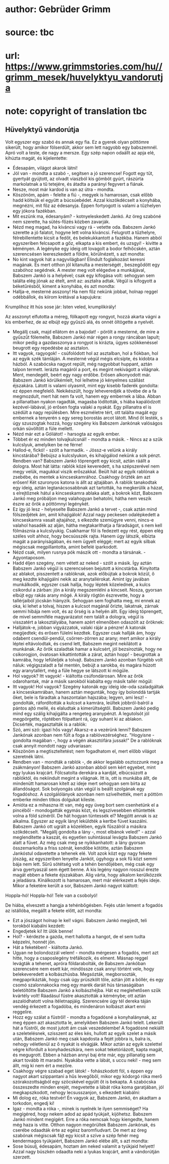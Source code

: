 # author: Gebrüder Grimm
# source: tbc
# url: https://www.grimmstories.com/hu//grimm_mesek/huvelyktyu_vandorutja
# note: copyright of translation tbc

## Hüvelyktyű vándorútja 

Volt egyszer egy szabó és annak egy fia. Ez a gyerek olyan pöttömre
sikerült, hogy amikor fölserdült, akkor sem lett nagyobb egy babszemnél.
Apró volt a teste, de nagy a mersze. Egy szép napon odaállt az apja elé,
kihúzta magát, és kijelentette:
- Édesapám, világot akarok látni!
- Jól van - mondta a szabó -, segítsen a jó szerencse!
Fogott egy tűt, gyertyát gyújtott, az olvadt viaszból kis gömböt gyúrt,
rászúrta markolatnak a tű tetejére, és átadta a parányi fegyvert a
fiának.
- Nesze, most már kardod is van az útra - mondta.
- Köszönöm, apám - felelte a fiú -, megyek is hamarosan, csak előbb hadd
költsük el együtt a búcsúebédet.
Azzal kiszökdécselt a konyhába, megnézni, mit főz az édesanyja. Éppen
fortyogott is valami a tűzhelyen egy jókora fazékban.
- Mit eszünk ma, édesanyám? - kotnyeleskedett Jankó.
Az öreg szabóné nem szerette, ha sütés-főzés közben zavarják.
- Nézd meg magad, ha kíváncsi vagy rá - vetette oda.
Babszem Jankó szerette a jó falatot, hogyne lett volna kíváncsi.
Felugrott a tűzhelyre, félrebillentette kicsit a fedőt, és
belekukkantott a fazékba. Hanem abból egyszeriben felcsapott a gőz,
elkapta a kis embert, és uzsgyi! - kivitte a kéményen.
A legényke egy ideig ott lovagolt a bodor felhőcskén, aztán szerencsésen
leereszkedett a földre, körülnézett, s azt mondta:
- No kint vagyok hát a nagyvilágban!
Elindult foglalkozást keresni magának. És mert otthon jól kitanulta a
mesterségét , beszegődött egy szabóhoz segédnek. A mester meg volt
elégedve a munkájával, Babszem Jankó is a helyével; csak egy kifogása
volt: sehogyan sem találta elég jónak az ételt, amit az: asztalra
adtak.
Végül is kifogyott a béketűrésből, kiment a konyhába, és azt mondta:
- Hallja-e, mesterné asszony! Ha nem főz nekünk jobbat, holnap reggel
odébbállok, és kiírom krétával a kapujukra:

Krumplihoz itt hús sose jár:
Isten veled, krumplikirály!

Az asszonyt elfutotta a méreg, fölkapott egy rongyot, hozzá akarta vágni
a kis emberhez, de az elbújt egy gyűszű alá, és onnét öltögette a
nyelvét.
- Megállj csak, majd ellátom én a bajodat! - pörölt a mesterné, de mire
a gyűszűt fölemelte, Babszem Jankó már régen a rongy ráncában lapult;
mikor pedig a gazdasszonya a rongyot is kirázta, ügyes szökkenéssel
beugrott egy repedésbe az asztalon.
- Itt vagyok, ragyogok! - csúfolódott hol az asztalban, hol a fiókban,
hol az egyik szék támláján.
A mesterné végül mégis elcsípte, és kidobta a házból. A szabócska nagyot
repült, még nagyobbat huppant, aztán talpon termett. lerázta magáról a
port, és megint nekivágott a világnak. Ment, mendegélt, beért egy nagy
erdőbe. Erősen alkonyodott már. Babszem Jankó körülkémlelt, hol lelhetne
jó kényelmes szállást éjszakára. Látott is valami olyasmit, mint egy
kisebb faderék gondolta: ez éppen megfelelő. Nekikészült, hogy
leheveredjék a tövébe de a fa megmozdult, mert hát nem fa volt, hanem
egy embernek a lába. Abban a pillanatban nyakon ragadták, magasba
lódították, s hiába kapálódzott kezével-lábával, jó erősen fogta valaki
a nyakát. Egy pillanatra el is szédült a nagy repülésben. Mire
eszméletre tért, ott találta magát egy embernek a tenyerén s egy sereg
borostás arcot látott. Mind őt lesték, s úgy szuszogtak hozzá, hogy
szegény kis Babszem Jankónak valóságos orkán süvöltött a füle mellett.
- Nézd már ezt a Góliátot! - harsogta az egyik ember.
- Többet ér ez minden tolvajkulcsnál! - mondta a másik. - Nincs az a
szűk kulcslyuk, amelyiken be ne férne!
- Hallod-e, fickó! - szólt a harmadik. - Jössz-e velünk a király
kincstárába? Bebújsz a kulcslyukon, és kihajigálod nekünk a sok pénzt.
Rendben van?
Babszem Jankó töprengett egy kicsit, aztán ráállt a dologra. Most hát
látta: rablók közé keveredett, s ha szépszerével nem megy velük,
magukkal viszik erőszakkal. Beült hát az egyik rablónak a zsebébe, és
mentek a kincseskamrához.
Csakhogy őrizték ám azt erősen! Két szuronyos katona is állt az
ajtajában. A rablók tanakodtak egy ideig, aztán legtanácsosabbnak azt
tartották, ha megkerülik a házat, s elrejtőznek hátul a kincseskamra
ablaka alatt, a bokrok közt, Babszem Jankó meg próbáljon meg valahogyan
behatolni, hátha nem veszik észre az őrök a pöttömnyi legénykét.
- Ez így jó lesz - helyeselte Babszem Jankó a tervet -, csak aztán mind
fölszedjétek ám, amit kihajigálok!
Azzal nagy peckesen odalépkedett a kincseskamra vasalt ajtajához, s
elkezdte szemügyre venni, nincs-e valahol hasadék az alján, hátha
megtakaríthatja a fáradságot, s nem kell fölmásznia a kulcslyukig.
Csakhamar föl is fedezett egy rést, éppen elég széles volt ahhoz, hogy
becsússzék rajta. Hanem úgy látszik, elbízta magát a parányiságában, és
nem ügyelt eléggé; mert az egyik silbak mégiscsak megpillantotta, amint
befelé iparkodott.
- Nézd csak, milyen rusnya pók mászik ott - mondta a társának. -
Agyontaposom.
- Hadd éljen szegény, nem vétett az neked - szólt a másik.
Így aztán Babszem Jankó végül is szerencsésen bejutott a kincstárba.
Kinyitotta az ablakot, pisszentett a rablóknak, azok előbújtak a bokrok
közül, ő meg kezdte kihajigálni nekik az aranytallérokat.
Amint így javában munkálkodik, egyszer csak hallja, hogy léptek
közelednek, a kulcs csikordul a zárban: jön a király megszemlélni a
kincseit. Nosza, gyorsan elbújt egy rakás arany mögé.
A király rögtön észrevette, hogy a tallérjaiból jócskán hiányzik.
Sehogyan sem foghatta meg, mi ennek az oka, ki lehet a tolvaj, hiszen a
kulcsot magánál őrizte, lakatnak, zárnak semmi hibája nem volt, és az
őrség is a helyén állt. Egy ideig töprengett, de mivel semmiféle
magyarázatot nem talált a dologra, végül is visszatért a lakosztályába,
hanem azért elmenőben odaszólt az őröknek:
- Halljátok-e, jobban vigyázzatok, valaki rájár a pénzre!
A katonák megijedtek; és erősen fülelni kezdtek. Egyszer csak hallják
ám, hogy odabent csendül-pendül, csörren-zörren az arany; mert amikor a
király léptei eltávolodtak, és csend lett, Babszem megint nekilátott a
munkának. Az őrök szaladtak hamar a kulcsért, jól bezsírozták, hogy ne
csikorogjon, óvatosan kikattintották a zárat, aztán hopp! - beugrottak a
kamrába, hogy lefüleljék a tolvajt. Babszem Jankó azonban fürgébb volt
náluk: végigszaladt a fal mentén, bebújt a sarokba, és magára húzott egy
aranytallért, még a füle hegye se látszott ki mögüle.
- Hol vagyok? Itt vagyok! - kiáltotta csúfondárosan.
Mire az őrök odarohantak, már a másik sarokból kiabálta egy másik tallér
mögül:
- Itt vagyok! Hol vagyok?
Szegény katonák egy ideig ide-oda szaladgáltak a kincseskamrában, hanem
aztán megunták, hogy így bolonddá tartják őket, bele is fáradtak a
haszontalan hajszába; legyen, ami lesz! - gondolták, ráfordították a
kulcsot a kamrára, leültek jobbról-balról a pántos ajtó mellé, és
elaludtak a kimerültségtől.
Babszem Jankó pedig mind egy szálig kihajigálta a rengeteg aranypénzt. A
legutolsót jól megpörgette, röptében fölpattant rá, úgy suhant ki az
ablakon.
Dicsérték, magasztalták is a rablók:
- Szó, ami szó: igazi hős vagy! Akarsz-e a vezérünk lenni?
Babszem Jankónak azonban nem fűlt a foga a rablóvezérséghez.
"Hogyisne - gondolta magában -, hogy a végén akasztófára jussak!" De a
rablóknak csak annyit mondott nagy udvariasan:
- Köszönöm a megtiszteltetést; nem fogadhatom el, mert előbb világot
szeretnék látni.
- Rendben van - mondták a rablók -, de akkor legalább osztozzunk meg a
zsákmányon!
Babszem Jankó azonban abból sem kért egyebet, mint egy lyukas krajcárt.
Fölcsatolta derekára a kardját, elbúcsúzott a rablóktól, és nekiindult
megint a világnak. Itt is, ott is munkába állt, de mindenütt hamarosan
kitelt az ideje mert sehogyan sem bírta az állandóságot.
Sok bolyongás után végül is beállt szolgának egy fogadóshoz. A
szolgálólányok azonban nem szívelhették, mert a pöttöm emberke minden
titkos dolgukat kileste.
- Amióta ez a mihaszna itt van, még egy üveg bort sem csenhetünk el a
pincéből - mondogatták egymás közt, és legszívesebben eltüntették volna
a föld színéről.
De hát hogyan tüntessék el? Megjött annak is az alkalma. Egyszer az
egyik lányt leküldték a kertbe füvet kaszálni. Babszem Jankó ott ugrált
a közelében, egyik fűszálról a másikra szökdécselt. "Megállj gondolta a
lány -, most elbánok veled!" - azzal meglendítette a kaszát, és
egyetlen suhintással levágta Babszem Jankó alatt a füvet. Az még csak
meg se nyikkanhatott: a lány gyorsan összemarkolta a friss szénát,
kendőbe kötötte, aztán Babszem Jankóstul odavetette a tehenek elé. Volt
azok közt egy nagy fekete jószág, az egyszeriben lenyelte Jankót,
úgyhogy a sok fű közt semmi bája nem lett. Sűrű sötétség volt a tehén
bendőjében, még csak egy árva gyertyaszál sem égett benne. A kis legény
nagyon rosszul érezte magát ebben a fekete éjszakában. Alig várta, hogy
alkalom kerülközzék a jeladásra.
Kínálkozott is hamarosan, mert már elérkezett a fejés ideje. Mikor a
feketére került a sor, Babszem Jankó nagyot kiáltott:

Hoppla-hó! Hoppla-hó!
Tele van a csobolyó!

De hiába, elveszett a hangja a tehénbőgésben.
Fejés után lement a fogadós az istállóba, megállt a fekete előtt, azt
mondta:
- Ezt a jószágot holnap le kel! vágni.
Babszem Jankó megijedt, teli torokból kiabálni kezdett:
- Engedjetek ki! Itt ülök benne!
- Hol? - kérdezte a gazda, mert hallotta a hangot, de el sem tudta
képzelni, honnét jön.
- Hát a feketében! - kiáltotta Jankó.
- Ugyan ne bolondozzál velem! - mondta mérgesen a fogadós, mert azt
hitte, hogy a csaposlegény tréfálkozik, és elment.
Másnap reggel levágták a tehenet, apróra földarabolták, de Babszem
Jankóban szerencsére nem esett kár, mindössze csak annyi történt vele,
hogy belekeveredett a kolbászhúsba. Megsózták, megborsozták,
megpaprikázták, hogy csak úgy prüszkölt tőle, aztán jött a böllér, és
egy csomó szalonnakocka meg egy marék daráit hús társaságában
beletöltötte Babszem Jankó a kolbászhéjba.
Hát ez meglehetősen szűk kvártély volt! Ráadásul füstre akasztották a
kéménybe; ott aztán aszalódhatott volna ítéletnapjáig.
Szerencsére úgy tél dereka táján vendég érkezett a fogadóba, és
mindenáron kolbászt akart enni reggelire.
- Hozz egy szálat a füstről! - mondta a fogadósné a konyhalánynak, az
meg éppen azt akasztotta le, amelyikben Babszem Jankó telelt.
Lekerült hát a füstről, de most jutott ám csak veszedelembe! A fogadósné
nekiállt a szeletelésnek, szisszent az éles kés, hullott az egyik szelet
a másik után, Babszem Jankó meg csak kapdosta a fejét jobbra is, balra
is, nehogy véletlenül az ő nyakát is elvágják. Mikor aztán az egyik
szelettel végre kifordult a konyhadeszkára, nem sokat teketóriázott,
kapta magát, és megugrott.
Ebben a házban annyi baj érte már, egy pillanatig sem akart tovább itt
maradni.
Nyakába vette a lábát, s uccu neki! - meg sem állt, míg ki nem ért a
mezőre.
- Csakhogy végre szabad eget látok! - fohászkodott föl, s éppen egy
nagyot akart szippantani a hűs levegőből, mikor egy kódorgó róka merő
szórakozottságból egy szöcskével együtt őt is bekapta.
A szabócska összeszedte minden erejét, megvetette a lábát róka koma
garatjában, jól megkapszkodott, nehogy lecsusszanjon, s elkezdett
kiabálni:
- Mi dolog ez, róka testvér! Én vagyok az, Babszem Jankó, én akadtam a
torkodon, engedj ki!
- Igaz - mondta a róka -, minek is nyelnék le ilyen semmiséget? Ha
megígéred, hogy nekem adod az apád tyúkjait, kijöhetsz.
Babszem Jankó mindent megígért. Erre a róka nemcsak hogy kiengedte,
hanem még haza is vitte. Otthon nagyon megörültek Babszem Jankónak, és
cserébe odaadták érte az egész baromfiudvart. De mert az öreg szabónak
mégiscsak fájt egy kicsit a szíve a szép fehér meg kendermagos
tyúkjaiért, Babszem Jankó elébe állt, s azt mondta:
- Sose búsulj, édesapám, hoztam ám neked valamit a tyúkjaid helyett!
Azzal nagy büszkén odaadta neki a lyukas krajcárt, amit a vándorútján
szerzett.
